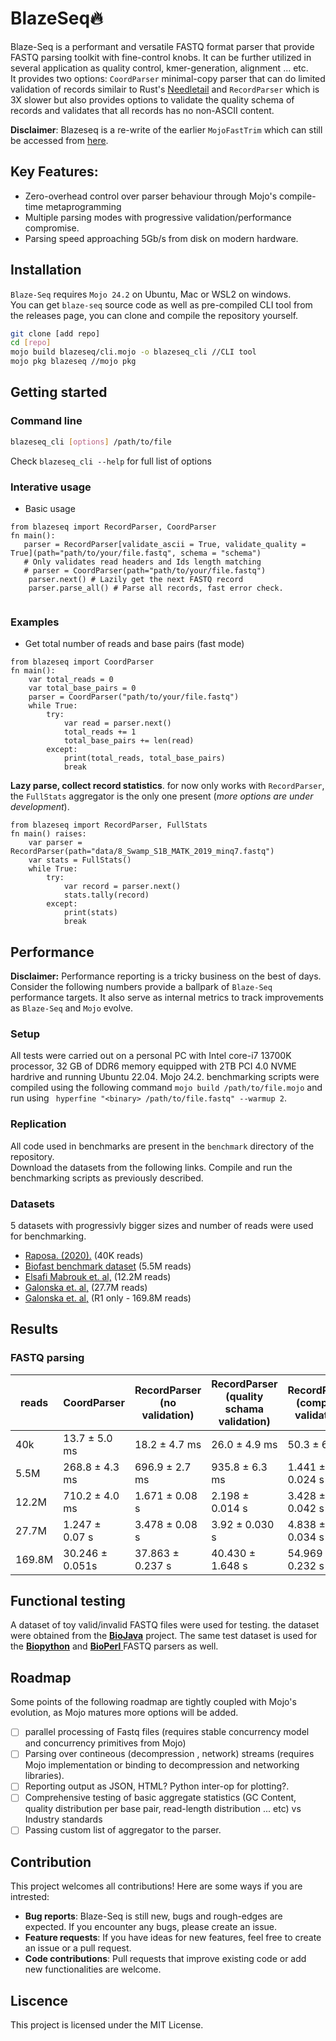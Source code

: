 
# BlazeSeq🔥 
Blaze-Seq is a performant and versatile FASTQ format parser that provide FASTQ parsing toolkit with fine-control knobs. It can be further utilized in several application as quality control, kmer-generation, alignment ... etc.  
It provides two options: `CoordParser` minimal-copy parser that can do limited validation of records similair to Rust's [Needletail](https://github.com/onecodex/needletail/tree/master) and `RecordParser` which is 3X slower but also provides options to validate the quality schema of records and validates that all records has no non-ASCII content.

**Disclaimer**: Blazeseq is a re-write of the earlier `MojoFastTrim` which can still be accessed from [here](). 

## Key Features:
* Zero-overhead control over parser behaviour through Mojo's compile-time metaprogramming
* Multiple parsing modes with progressive validation/performance compromise.
* Parsing speed approaching 5Gb/s from disk on modern hardware. 

## Installation

`Blaze-Seq`  requires `Mojo 24.2` on Ubuntu, Mac or WSL2 on windows.  
You can get `blaze-seq` source code as well as pre-compiled CLI tool from the releases page, you can clone and compile the repository yourself.

```bash
git clone [add repo]
cd [repo]
mojo build blazeseq/cli.mojo -o blazeseq_cli //CLI tool
mojo pkg blazeseq //mojo pkg
```

## Getting started
### Command line 

```bash
blazeseq_cli [options] /path/to/file
```
Check `blazeseq_cli --help` for full list of options

### Interative usage

* Basic usage
```mojo
from blazeseq import RecordParser, CoordParser
fn main():
   parser = RecordParser[validate_ascii = True, validate_quality = True](path="path/to/your/file.fastq", schema = "schema")
   # Only validates read headers and Ids length matching
   # parser = CoordParser(path="path/to/your/file.fastq") 
    parser.next() # Lazily get the next FASTQ record
    parser.parse_all() # Parse all records, fast error check.


```
### Examples

* Get total number of reads and base pairs (fast mode)
```mojo
from blazeseq import CoordParser
fn main():
    var total_reads = 0
    var total_base_pairs = 0
    parser = CoordParser("path/to/your/file.fastq")
    while True:
        try:
            var read = parser.next()
            total_reads += 1
            total_base_pairs += len(read)
        except:
            print(total_reads, total_base_pairs)
            break

```


**Lazy parse, collect record statistics**. for now only works with `RecordParser`, the `FullStats` aggregator is the only one present (_more options are under development_).

```mojo
from blazeseq import RecordParser, FullStats
fn main() raises:
    var parser = RecordParser(path="data/8_Swamp_S1B_MATK_2019_minq7.fastq")
    var stats = FullStats()
    while True:
        try:
            var record = parser.next()
            stats.tally(record)
        except:
            print(stats)
            break
```


## Performance
**Disclaimer:** Performance reporting is a tricky business on the best of days.  
Consider the following numbers provide a ballpark of `Blaze-Seq` performance targets. It also serve as internal metrics to track improvements as `Blaze-Seq` and `Mojo` evolve.   

### Setup
All tests were carried out on a personal PC with Intel core-i7 13700K processor, 32 GB of DDR6 memory equipped with 2TB PCI 4.0 NVME hardrive and running Ubuntu 22.04. Mojo 24.2. benchmarking scripts were compiled using the following command `mojo build /path/to/file.mojo` and run using ` hyperfine "<binary> /path/to/file.fastq" --warmup 2`.

### Replication
All code used in benchmarks are present in the `benchmark` directory of the repository.  
Download the datasets from the following links. Compile and run the benchmarking scripts as previously described.

### Datasets
5 datasets with progressivly bigger sizes and number of reads were used for benchmarking.

* [Raposa. (2020).](https://zenodo.org/records/3736457/files/9_Swamp_S2B_rbcLa_2019_minq7.fastq?download=1) (40K reads)
* [Biofast benchmark dataset](https://github.com/lh3/biofast/releases/tag/biofast-data-v1) (5.5M reads)
* [Elsafi Mabrouk et. al,](https://www.ebi.ac.uk/ena/browser/view/SRR16012060) (12.2M reads)
* [Galonska et. al,](https://www.ebi.ac.uk/ena/browser/view/SRR4381936) (27.7M reads)
* [Galonska et. al,](https://www.ebi.ac.uk/ena/browser/view/SRR4381933) (R1 only - 169.8M reads)

## Results

### FASTQ parsing

| reads  | CoordParser     | RecordParser (no validation) | RecordParser <br> (quality schama validation) | RecordParser (complete validation) |
| ------ | --------------- | ---------------------------- | --------------------------------------------- | ---------------------------------- |
| 40k    | 13.7 ± 5.0 ms   | 18.2 ± 4.7 ms                | 26.0 ± 4.9 ms                                 | 50.3 ± 6.3 ms                      |
| 5.5M   | 268.8 ± 4.3 ms  | 696.9 ± 2.7 ms               | 935.8 ± 6.3 ms                                | 1.441 ± 0.024 s                    |
| 12.2M  | 710.2 ± 4.0 ms  | 1.671 ± 0.08 s               | 2.198 ± 0.014 s                               | 3.428 ± 0.042 s                    |
| 27.7M  | 1.247 ± 0.07 s  | 3.478 ± 0.08 s               | 3.92 ± 0.030 s                                | 4.838 ± 0.034 s                    |
| 169.8M | 30.246 ± 0.051s | 37.863 ±  0.237 s            | 40.430 ±  1.648 s                             | 54.969 ± 0.232 s                   |


## Functional testing
A dataset of toy valid/invalid FASTQ files were used for testing. 
the dataset were obtained from the [**BioJava**](https://github.com/biojava/biojava/tree/master/biojava-genome%2Fsrc%2Ftest%2Fresources%2Forg%2Fbiojava%2Fnbio%2Fgenome%2Fio%2Ffastq) project. 
The same test dataset is used for the [**Biopython**](https://biopython.org/) and [**BioPerl** ](https://bioperl.org/) FASTQ parsers as well.  

## Roadmap
Some points of the following roadmap are tightly coupled with Mojo's evolution, as Mojo matures more options will be added.

- [ ] parallel processing of Fastq files (requires stable concurrency model and concurrency primitives from Mojo)
- [ ] Parsing over contineous (decompression , network) streams (requires Mojo implementation or binding to decompression and networking libraries).
- [ ] Reporting output as JSON, HTML? Python inter-op for plotting?.
- [ ] Comprehensive testing of basic aggregate statistics (GC Content, quality distribution per  base pair, read-length distribution ... etc) vs Industry standards
- [ ] Passing custom list of aggregator to the parser.

## Contribution
This project welcomes all contributions! Here are some ways if you are intrested:

* **Bug reports**: Blaze-Seq is still new, bugs and rough-edges are expected. If you encounter any bugs, please create an issue.
* **Feature requests**: If you have ideas for new features, feel free to create an issue or a pull request.
* **Code contributions**: Pull requests that improve existing code or add new functionalities are welcome.

## Liscence
This project is licensed under the MIT License.

